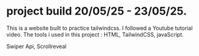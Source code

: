 # project build 20/05/25 - 23/05/25.
This is a website built to practice tailwindcss. I followed a Youtube tutorial video.
The tools i used in this project : HTML, TailwindCSS, javaScript.


Swiper Api, Scrollreveal
